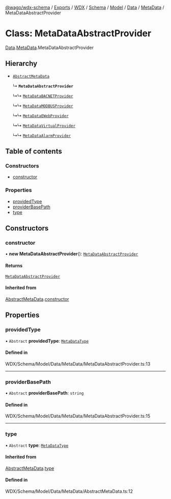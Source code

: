 [@wago/wdx-schema](../README.md) / [Exports](../modules.md) / [WDX](../modules/WDX.md) / [Schema](../modules/WDX.Schema.md) / [Model](../modules/WDX.Schema.Model.md) / [Data](../modules/WDX.Schema.Model.Data.md) / [MetaData](../modules/WDX.Schema.Model.Data.MetaData.md) / MetaDataAbstractProvider

# Class: MetaDataAbstractProvider

[Data](../modules/WDX.Schema.Model.Data.md).[MetaData](../modules/WDX.Schema.Model.Data.MetaData.md).MetaDataAbstractProvider

## Hierarchy

- [`AbstractMetaData`](WDX.Schema.Model.Data.MetaData.AbstractMetaData.md)

  ↳ **`MetaDataAbstractProvider`**

  ↳↳ [`MetaDataBACNETProvider`](WDX.Schema.Model.Data.MetaData.MetaDataBACNETProvider.md)

  ↳↳ [`MetaDataMODBUSProvider`](WDX.Schema.Model.Data.MetaData.MetaDataMODBUSProvider.md)

  ↳↳ [`MetaDataEWebProvider`](WDX.Schema.Model.Data.MetaData.MetaDataEWebProvider.md)

  ↳↳ [`MetaDataVirtualProvider`](WDX.Schema.Model.Data.MetaData.MetaDataVirtualProvider.md)

  ↳↳ [`MetaDataAlarmProvider`](WDX.Schema.Model.Data.MetaData.MetaDataAlarmProvider.md)

## Table of contents

### Constructors

- [constructor](WDX.Schema.Model.Data.MetaData.MetaDataAbstractProvider.md#constructor)

### Properties

- [providedType](WDX.Schema.Model.Data.MetaData.MetaDataAbstractProvider.md#providedtype)
- [providerBasePath](WDX.Schema.Model.Data.MetaData.MetaDataAbstractProvider.md#providerbasepath)
- [type](WDX.Schema.Model.Data.MetaData.MetaDataAbstractProvider.md#type)

## Constructors

### constructor

• **new MetaDataAbstractProvider**(): [`MetaDataAbstractProvider`](WDX.Schema.Model.Data.MetaData.MetaDataAbstractProvider.md)

#### Returns

[`MetaDataAbstractProvider`](WDX.Schema.Model.Data.MetaData.MetaDataAbstractProvider.md)

#### Inherited from

[AbstractMetaData](WDX.Schema.Model.Data.MetaData.AbstractMetaData.md).[constructor](WDX.Schema.Model.Data.MetaData.AbstractMetaData.md#constructor)

## Properties

### providedType

• `Abstract` **providedType**: [`MetaDataType`](../enums/WDX.Schema.Model.Data.MetaData.MetaDataType.md)

#### Defined in

WDX/Schema/Model/Data/MetaData/MetaDataAbstractProvider.ts:13

___

### providerBasePath

• `Abstract` **providerBasePath**: `string`

#### Defined in

WDX/Schema/Model/Data/MetaData/MetaDataAbstractProvider.ts:15

___

### type

• `Abstract` **type**: [`MetaDataType`](../enums/WDX.Schema.Model.Data.MetaData.MetaDataType.md)

#### Inherited from

[AbstractMetaData](WDX.Schema.Model.Data.MetaData.AbstractMetaData.md).[type](WDX.Schema.Model.Data.MetaData.AbstractMetaData.md#type)

#### Defined in

WDX/Schema/Model/Data/MetaData/AbstractMetaData.ts:12
